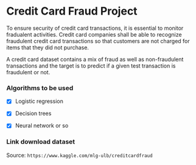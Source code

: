 # Credit Card Fraud Project

To ensure security of credit card transactions, it is essential to monitor fradualent activities. Credit card companies shall be able to recognize fraudulent credit card transactions so that customers are not charged for items that they did not purchase.

A credit card dataset contains a mix of fraud as well as non-fraudulent transactions and the target is to predict if a given test transaction is fraudulent or not.

### Algorithms to be used

  - [x] Logistic regression
  
  - [x] Decision trees
  
  - [x] Neural network or so
  
### Link download dataset

Source: `https://www.kaggle.com/mlg-ulb/creditcardfraud`
